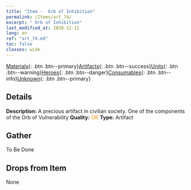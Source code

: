 ```yaml
---
title: "Item -  Orb of Inhibition"
permalink: /Items/art_74/
excerpt: " Orb of Inhibition"
last_modified_at: 2020-12-11
lang: en
ref: "art_74.md"
toc: false
classes: wide
---
```

 [Materials](/Items/){: .btn .btn--primary}[Artifacts](/Items/Artifacts/){: .btn .btn--success}[Units](/Items/Units/){: .btn .btn--warning}[Heroes](/Items/Heroes/){: .btn .btn--danger}[Consumables](/Items/Consumables/){: .btn .btn--info}[Unknown](/Items/Unknown/){: .btn .btn--primary}

## Details
 **Description:** A precious artifact in civilian society. One of the components of the Orb of Vulnerability
 **Quality:** <span style="color: #FF8C00">OK</span>
 **Type:** Artifact
## Gather

  To Be Done

## Drops from Item

  None

